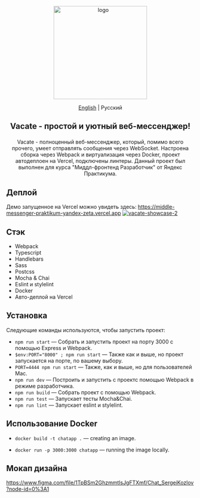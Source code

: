 <a href="https://middle-messenger-praktikum-yandex-zeta.vercel.app" target="_blank" rel="noopener noreferrer">
<p align="center">
 <img src="https://user-images.githubusercontent.com/106176669/198019198-45e8703f-c342-48ac-94e5-1e7871631cfe.png" alt="logo" width="250" draggable="false">
</p>
</a>

<p align="center">
  <a href="https://github.com/HereHaveTheseFlowers/middle.messenger.praktikum.yandex/blob/main/README.md">English</a> |
  <span>Русский</span>
</p>

## **<p align="center">Vacate - простой и уютный веб-мессенджер!</p>**
<p align="center">
Vacate - полноценный веб-мессенджер, который, помимо всего прочего, умеет отправлять сообщения через WebSocket. Настроена сборка через Webpack и виртуализация через Docker, проект автодеплоен на Vercel, подключены линтеры. Данный проект был выполнен для курса "Миддл-фронтенд Разработчик" от Яндекс Практикума.
</p>

## Деплой

Демо запущенное на Vercel можно увидеть здесь:
https://middle-messenger-praktikum-yandex-zeta.vercel.app
<a href="https://middle-messenger-praktikum-yandex-zeta.vercel.app" target="_blank" rel="noopener noreferrer">
<img src="https://user-images.githubusercontent.com/106176669/198018966-532e033a-c1c3-4137-8882-8da6bd2651c5.png" alt="vacate-showcase-2" style="max-width: 100%;" draggable="false">
</a>

## Стэк
- Webpack
- Typescript
- Handlebars
- Sass
- Postcss
- Mocha & Chai
- Eslint и stylelint
- Docker
- Авто-деплой на Vercel

## Установка
Следующие команды используются, чтобы запустить проект:

- `npm run start` — Собрать и запустить проект на порту 3000 с помощью Express и Webpack.
- `$env:PORT="8000" ; npm run start` — Также как и выше, но проект запускается на порте, по вашему выбору.
- `PORT=4444 npm run start` — Также, как и выше, но для пользователей Mac.
- `npm run dev` — Построить и запустить с проектс помощью Webpack в режиме разработчика.
- `npm run build` — Собрать проект с помощью Webpack.
- `npm run test` — Запускает тесты Mocha&Chai.
- `npm run lint` — Запускает eslint и stylelint.

## Использование Docker

 - `docker build -t chatapp .` — creating an image.

 - `docker run -p 3000:3000 chatapp` — running the image locally.

## Мокап дизайна

https://www.figma.com/file/1TpBSm2GhzmmtlsJgFTXmf/Chat_SergeiKozlov?node-id=0%3A1
